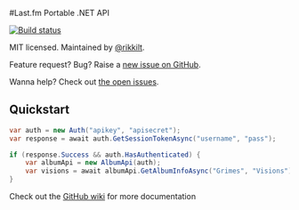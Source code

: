 #Last.fm Portable .NET API

[![Build status](https://ci.appveyor.com/api/projects/status/c8gg2cw4jibbsg3u)](https://ci.appveyor.com/project/rikkit/lastfm)

MIT licensed. Maintained by [@rikkilt](http://twitter.com/rikkilt).

Feature request? Bug? Raise a [new issue on GitHub](https://github.com/rikkit/lastfm-wp/issues/new).

Wanna help? Check out [the open issues](https://github.com/rikkit/lastfm-wp/issues).

## Quickstart

``` c#
var auth = new Auth("apikey", "apisecret");
var response = await auth.GetSessionTokenAsync("username", "pass");

if (response.Success && auth.HasAuthenticated) {
	var albumApi = new AlbumApi(auth);
	var visions = await albumApi.GetAlbumInfoAsync("Grimes", "Visions");
}
```

Check out the [GitHub wiki](https://github.com/rikkit/lastfm-wp/wiki) for more documentation
